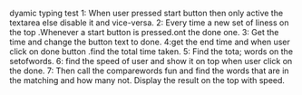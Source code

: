 dyamic typing test
1: When user pressed start button then only active the textarea else disable it and vice-versa.
2: Every time a new set of liness on the top .Whenever a start button is pressed.ont the done one.
3: Get the time and change the button text to done.
4:get the end time and when user click on done button .find the total time taken.
5: Find the tota; words on the setofwords.
6: find the speed of user and show it on top when user click on the done.
7: Then call the comparewords fun and find the words that are in the matching and how many not. Display the result on the top with speed.
